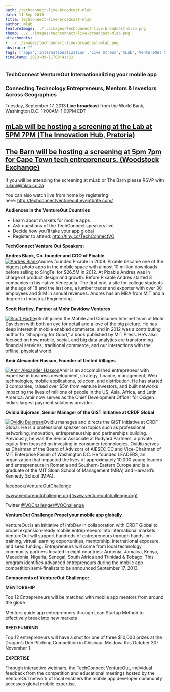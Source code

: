```yaml
---
path: /techconnect-live-broadcast-mlab
date: 11 Sep 2013
title: techconnect-live-broadcast-mlab
author: mlab
featureImage: ../../images/techconnect-live-broadcast-mlab.png
thumb: ../../images/techconnect-live-broadcast-mlab.png
attachments: 
- ../../images/techconnect-live-broadcast-mlab.png
abstract: ""
tags: ['apps','internationalization','Live Stream','mLab','VentureOut Challenge']
timeStamp: 2013-09-11T09:41:22
---
```


### **TechConnect VentureOut Internationalizing your mobile app**

### **Connecting Technology Entrepreneurs, Mentors &amp; Investors Across Geographies**

Tuesday, September 17, 2013 **Live broadcast** from the World Bank, Washington D.C. 11:00AM-1:00PM EDT

[mLab will be hosting a screening at the Lab at 5PM 7PM (The Innovation Hub, Pretoria)](https:&#x2F;&#x2F;mlab.co.za&#x2F;contact-us&#x2F;)
-----------------------------------------------------------------------------------------------------------------------

[The Barn will be hosting a screening at 5pm 7pm for Cape Town tech entrepreneurs. (Woodstock Exchange)](http:&#x2F;&#x2F;www.bandwidthbarn.org&#x2F;contact-us.html)
------------------------------------------------------------------------------------------------------------------------------------------------------

If you will be attending the screening at mLab or The Barn please RSVP with [rulani@mlab.co.za](mailto:rulani@mlab.co.za)

You can also watch live from home by registering here: [http:&#x2F;&#x2F;techconnectventureout.eventbrite.com&#x2F;](http:&#x2F;&#x2F;techconnectventureout.eventbrite.com&#x2F;)

**Audiences in the VentureOut Countries**

*   Learn about markets for mobile apps
*   Ask questions of the TechConnect speakers live
*   Decide how you’ll take your app global
*   Register to attend: [http:&#x2F;&#x2F;tiny.cc&#x2F;TechConnectVO](http:&#x2F;&#x2F;tiny.cc&#x2F;TechConnectVO)

**TechConnect Venture Out Speakers:**

**Andres Blank, Co-founder and COO of Pixable**  
[![Andres Blank](https:&#x2F;&#x2F;mlab.co.za&#x2F;wp-content&#x2F;uploads&#x2F;2013&#x2F;09&#x2F;Screen-Shot-2013-09-11-at-9.26.13-AM.png)](https:&#x2F;&#x2F;mlab.co.za&#x2F;wp-content&#x2F;uploads&#x2F;2013&#x2F;09&#x2F;Screen-Shot-2013-09-11-at-9.26.13-AM.png)Andres founded Pixable in 2009. Pixable became one of the biggest photo apps in the mobile space with almost 10 million downloads before selling to SingTel for $26.5M in 2012. At Pixable Andres was in charge of product design and growth. Before Pixable Andres started 3 companies in his native Venezuela. The first one, a site for college students at the age of 18 and the last one, a lumber trader and exporter with over 30 employees and $1M in annual revenues. Andres has an MBA from MIT and a degree in Industrial Engineering.

**Scott** **Hartley, Partner at Mohr Davidow Ventures**

[![Scott Hartley](https:&#x2F;&#x2F;mlab.co.za&#x2F;wp-content&#x2F;uploads&#x2F;2013&#x2F;09&#x2F;Screen-Shot-2013-09-11-at-9.26.46-AM.png)](https:&#x2F;&#x2F;mlab.co.za&#x2F;wp-content&#x2F;uploads&#x2F;2013&#x2F;09&#x2F;Screen-Shot-2013-09-11-at-9.26.46-AM.png)Scott joined the Mobile and Consumer Internet team at Mohr Davidson with both an eye for detail and a love of the big picture. He has deep interest in mobile enabled commerce, and in 2012 was a contributing author to “Shopping for Good,” a book published by MIT Press. He’s also focused on how mobile, social, and big data analytics are transforming financial services, traditional commerce, and our interactions with the offline, physical world.

**Amir Alexander Hasson, Founder of United Villages**

[![Amir Alexander Hasson](https:&#x2F;&#x2F;mlab.co.za&#x2F;wp-content&#x2F;uploads&#x2F;2013&#x2F;09&#x2F;Screen-Shot-2013-09-11-at-9.26.35-AM.png)](https:&#x2F;&#x2F;mlab.co.za&#x2F;wp-content&#x2F;uploads&#x2F;2013&#x2F;09&#x2F;Screen-Shot-2013-09-11-at-9.26.35-AM.png)Amir is an accomplished entrepreneur with expertise in business development, strategy, finance, management, Web technologies, mobile applications, telecom, and distribution. He has started 3 companies, raised over $5m from venture investors, and built networks impacting the lives of millions of people in the US, Asia, Africa, and Latin America. Amir now serves as the Chief Development Officer for Oxigen India’s largest payment solutions provider.

**Ovidiu Bujorean, Senior Manager of the GIST Initiative at CRDF Global**

[![Ovidiu Bujorean](https:&#x2F;&#x2F;mlab.co.za&#x2F;wp-content&#x2F;uploads&#x2F;2013&#x2F;09&#x2F;Screen-Shot-2013-09-11-at-9.26.25-AM.png)](https:&#x2F;&#x2F;mlab.co.za&#x2F;wp-content&#x2F;uploads&#x2F;2013&#x2F;09&#x2F;Screen-Shot-2013-09-11-at-9.26.25-AM.png)Ovidiu manages and directs the GIST Initiative at CRDF Global. He is a professional speaker on topics such as professional networking, innovation, entrepreneurship and partnerships building. Previously, he was the Senior Associate at Rudyard Partners, a private equity firm focused on investing in consumer technologies. Ovidiu serves as Chairman of the Board of Advisors of AIESEC DC and Vice-Chairman of MIT Enterprise Forum of Washington DC. He founded LEADERS, an organization that impacted the lives of approximately 10,000 young leaders and entrepreneurs in Romania and Southern-Eastern Europe and is a graduate of the MIT Sloan School of Management (MBA) and Harvard’s Kennedy School (MPA).

[facebook&#x2F;VentureOutChallenge](facebook&#x2F;VentureOutChallenge)

[www.ventureoutchallenge.org](www.ventureoutchallenge.org)

Twitter [@VOChallenge&#x2F;#VOChallenge](https:&#x2F;&#x2F;twitter.com&#x2F;VOChallenge)

**VentureOut Challenge Propel your mobile app globally**

VentureOut is an initiative of infoDev in collaboration with CRDF Global to propel expansion-ready mobile entrepreneurs into international markets. VentureOut will support hundreds of entrepreneurs through hands-on training, virtual learning opportunities, mentorship, international exposure, and seed funding. Entrepreneurs will come from local technology community partners located in eight countries: Armenia, Jamaica, Kenya, Macedonia, Nigeria, Senegal, South Africa and Trinidad &amp; Tobago. This program identifies advanced entrepreneurs during the mobile app competition semi-finalists to be announced September 17, 2013.

**Components of VentureOut Challenge:**

**MENTORSHIP**

Top 12 Entrepreneurs will be matched with mobile app mentors from around the globe

Mentors guide app entreprenuers through Lean Startup Method to effectively break into new markets

**SEED FUNDING**

Top 12 entrepreneurs will have a shot for one of three $10,000 prizes at the Dragon’s Den Pitching Competition in Chisinau, Moldova this October 30-November 1

**EXPERTISE**

Through interactive webinars, the TechConnect VentureOut, individual feedback from the competition and educational meetings hosted by the VentureOut network of local enablers the mobile app developer community accesses global mobile expertise.


